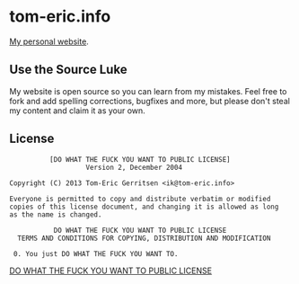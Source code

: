tom-eric.info
=============

[My personal website](http://tom-eric.info).

## Use the Source Luke

My website is open source so you can learn from my mistakes. Feel free to fork
and add spelling corrections, bugfixes and more, but please don't steal my
content and claim it as your own.

## License

              [DO WHAT THE FUCK YOU WANT TO PUBLIC LICENSE]
                       Version 2, December 2004

    Copyright (C) 2013 Tom-Eric Gerritsen <ik@tom-eric.info>

    Everyone is permitted to copy and distribute verbatim or modified
    copies of this license document, and changing it is allowed as long
    as the name is changed.

               DO WHAT THE FUCK YOU WANT TO PUBLIC LICENSE
      TERMS AND CONDITIONS FOR COPYING, DISTRIBUTION AND MODIFICATION

     0. You just DO WHAT THE FUCK YOU WANT TO.

[DO WHAT THE FUCK YOU WANT TO PUBLIC LICENSE](http://en.wikipedia.org/wiki/WTFPL)
